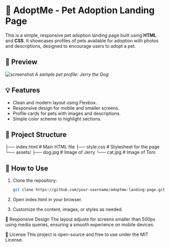 # 🐾 AdoptMe - Pet Adoption Landing Page

This is a simple, responsive pet adoption landing page built using **HTML** and **CSS**. It showcases profiles of pets available for adoption with photos and descriptions, designed to encourage users to adopt a pet.

## 📸 Preview

![screenshot](image.png)
*A sample pet profile: Jerry the Dog*

## 💡 Features

- Clean and modern layout using Flexbox.
- Responsive design for mobile and smaller screens.
- Profile cards for pets with images and descriptions.
- Simple color scheme to highlight sections.

## 📂 Project Structure

├── index.html # Main HTML file
├── style.css # Stylesheet for the page
└── assets/
├── dog.jpg # Image of Jerry
└── cat.jpg # Image of Tom


## 🔧 How to Use

1. Clone the repository:

   ```bash
   git clone https://github.com/your-username/adoptme-landing-page.git

2. Open index.html in your browser.

3. Customize the content, images, or styles as needed.

📱 Responsive Design
The layout adjusts for screens smaller than 500px using media queries, ensuring a smooth experience on mobile devices.

📜 License
This project is open-source and free to use under the MIT License.